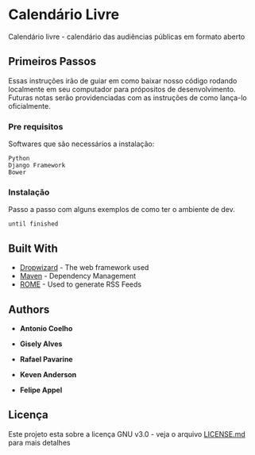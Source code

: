 # Calendário Livre 

Calendário livre - calendário das audiências públicas em formato aberto

## Primeiros Passos

Essas instruções irão de guiar em como baixar nosso código rodando localmente em seu computador para própositos de desenvolvimento. Futuras notas serão providenciadas com as instruções de como lança-lo oficialmente.

### Pre requisitos

Softwares que são necessários a instalação:

```
Python
Django Framework
Bower
```

### Instalação


Passo a passo com alguns exemplos de como ter o ambiente de dev. 

```
until finished
```

## Built With

* [Dropwizard](http://www.dropwizard.io/1.0.2/docs/) - The web framework used
* [Maven](https://maven.apache.org/) - Dependency Management
* [ROME](https://rometools.github.io/rome/) - Used to generate RSS Feeds

## Authors

* **Antonio Coelho**

* **Gisely Alves**

* **Rafael Pavarine** 

* **Keven Anderson** 

* **Felipe Appel** 


## Licença

Este projeto esta sobre a licença GNU v3.0 - veja o arquivo [LICENSE.md](LICENSE.md) para mais detalhes

